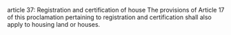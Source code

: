 article 37: Registration and certification of house
The provisions of Article 17 of this proclamation pertaining to registration and certification shall also apply to housing land or houses.
<ul>
</ul>